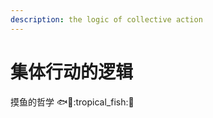```yaml
---
description: the logic of collective action
---
```


# 集体行动的逻辑

摸鱼的哲学 :fish::blowfish::tropical\_fish:🦈
